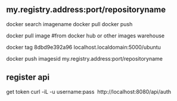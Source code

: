 
## my.registry.address:port/repositoryname


docker search   imagename
docker pull 
docker push



docker pull   image                            #from   docker hub or other images warehouse 

docker tag 8dbd9e392a96 localhost.localdomain:5000/ubuntu

docker push imagesid  my.registry.address:port/repositoryname


## register api
get token
 curl -iL -u username:pass   http://localhost:8080/api/auth
